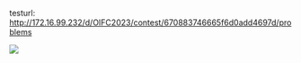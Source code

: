 testurl: http://172.16.99.232/d/OIFC2023/contest/670883746665f6d0add4697d/problems

![](https://cdn.luogu.com.cn/upload/image_hosting/6t22z5yv.png)